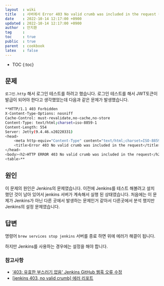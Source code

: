 ```yaml
---
layout  : wiki
title   : 서버에서 Error 403 No valid crumb was included in the request 응답이 올 때
date    : 2022-10-14 12:17:00 +0900
updated : 2022-10-14 12:17:00 +0900
author  : 안지환
tag     : 
toc     : true
public  : true
parent  : cookbook
latex   : false
---
```

* TOC
{:toc}

## 문제

`로그인.http` 해서 로그인 테스트를 하려고 했습니다. 로그인 테스트를 해서 JWT토큰이 발급이 되어야 한다고 생각했었는데 다음과 같은 문제가 발생했습니다.

```bash
**HTTP/1.1 403 Forbidden
X-Content-Type-Options: nosniff
Cache-Control: must-revalidate,no-cache,no-store
Content-Type: text/html;charset=iso-8859-1
Content-Length: 554
Server: Jetty(9.4.46.v20220331)
<head>
    <meta http-equiv="Content-Type" content="text/html;charset=ISO-8859-1"/>
    <title>Error 403 No valid crumb was included in the request</title>
</head>
<body><h2>HTTP ERROR 403 No valid crumb was included in the request</h2>
<table>**
```

## 원인

이 문제의 원인은 Jenkins의 문제였습니다. 이전에 Jenkins를 테스트 해볼려고 설치 했던 것이 남아 있어서 jenkins 서버가 계속해서 실행 된 상태였습니다. 처음에는 이 문제가 Jenkins가 아닌 다른 곳에서 발생하는 문제인거 같아서 다른곳에서 분석 했지만 Jenkins의 설정 문제였습니다.

## 답변

명령어 `brew services stop jenkins` 서버를 종료 하면 위에 에러가 해결이 됩니다. 

하지만 Jenkins를 사용하는 경우에는 설정을 해야 합니다.

### 참고사항

- ['403: 유효한 부스러기 없음' Jenkins GitHub 웹훅 오류 수정](https://www.theserverside.com/blog/Coffee-Talk-Java-News-Stories-and-Opinions/Fix-No-Valid-Crumb-Error-Jenkins-GitHub-WebHook-Included)
- [[jenkins 403, no valid crumb] 에러 리포트](https://blog.mglee.dev/blog/jenkins-403-no-valid-crumb-%EC%97%90%EB%9F%AC-%EB%A6%AC%ED%8F%AC%ED%8A%B8)
